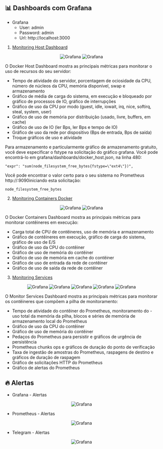 ## 📊 Dashboards com Grafana


- Grafana 
  - User: admin
  - Password: admin
  - Url: http://localhost:3000

1. [Monitoring Host Dashboard](./grafana/provisioning/dashboards/docker_host.json)

<p align="center">
  <img alt="Grafana" src="../images/docker_host_dashboard-1.png">
  <img alt="Grafana" src="../images/docker_host_dashboard-2.png">
</p>


O Docker Host Dashboard mostra as principais métricas para monitorar o uso de recursos do seu servidor:

- Tempo de atividade do servidor, porcentagem de ociosidade da CPU, número de núcleos da CPU, memória disponível, swap e armazenamento
- Gráfico de média de carga do sistema, em execução e bloqueado por gráfico de processos de IO, gráfico de interrupções
- Gráfico de uso da CPU por modo (guest, idle, iowait, irq, nice, softirq, steal, system, user)
- Gráfico de uso de memória por distribuição (usado, livre, buffers, em cache)
- Gráfico de uso de IO (ler Bps, ler Bps e tempo de IO)
- Gráfico de uso da rede por dispositivo (Bps de entrada, Bps de saída)
- Troque gráficos de uso e atividade

Para armazenamento e particularmente gráfico de armazenamento gratuito, você deve especificar o fstype na solicitação do gráfico grafana. Você pode encontrá-lo em grafana/dashboards/docker_host.json, na linha 480:

```console
"expr": "sum(node_filesystem_free_bytes{fstype=\"ext4\"})",
```

Você pode encontrar o valor certo para o seu sistema no Prometheus http://<host-ip>:9090iniciando esta solicitação:

```console
node_filesystem_free_bytes
```

2. [Monitoring Containers Docker](./grafana/provisioning/dashboards/docker_containers.json)

<p align="center">
  <img alt="Grafana" src="../images/docker_container_dashboard-1.png">
  <img alt="Grafana" src="../images/docker_container_dashboard-2.png">
</p>

O Docker Containers Dashboard mostra as principais métricas para monitorar contêineres em execução:

- Carga total de CPU de contêineres, uso de memória e armazenamento
- Gráfico de contêineres em execução, gráfico de carga do sistema, gráfico de uso de E/S
- Gráfico de uso da CPU do contêiner
- Gráfico de uso de memória do contêiner
- Gráfico de uso de memória em cache do contêiner
- Gráfico de uso de entrada da rede de contêiner
- Gráfico de uso de saída da rede de contêiner

3. [Monitoring Services](./grafana/provisioning/dashboards/monitor_services.json)

<p align="center">
  <img alt="Grafana" src="../images/monitor_service_dashboard-1.png">
  <img alt="Grafana" src="../images/monitor_service_dashboard-2.png">
  <img alt="Grafana" src="../images/monitor_service_dashboard-3.png">
  <img alt="Grafana" src="../images/monitor_service_dashboard-4.png">
  <img alt="Grafana" src="../images/monitor_service_dashboard-5.png">
</p>

O Monitor Services Dashboard mostra as principais métricas para monitorar os contêineres que compõem a pilha de monitoramento:

- Tempo de atividade do contêiner do Prometheus, monitoramento do - uso total da memória da pilha, blocos e séries de memória de armazenamento local do Prometheus
- Gráfico de uso da CPU do contêiner
- Gráfico de uso de memória do contêiner
- Pedaços do Prometheus para persistir e gráficos de urgência de persistência
- Prometheus chunks ops e gráficos de duração do ponto de verificação
- Taxa de ingestão de amostras do Prometheus, raspagens de destino e gráficos de duração de raspagem
- Gráfico de solicitações HTTP do Prometheus
- Gráfico de alertas do Prometheus

## 🔥 Alertas

- Grafana - Alertas

<p align="center">
  <img alt="Grafana" src="../images/dashboard_alertas.png">
</p>

- Prometheus - Alertas

<p align="center">
  <img alt="Grafana" src="../images/dash_prometheus_alertas.png">
</p>

- Telegram - Alertas

<p align="center">
  <img alt="Grafana" src="../images/telegram.png">
</p>